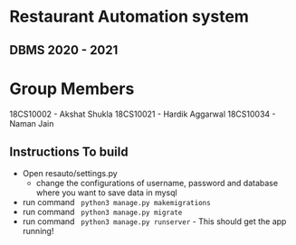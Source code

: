 # Restaurant Automation system
## DBMS 2020 - 2021
# Group Members
18CS10002 - Akshat Shukla
18CS10021 - Hardik Aggarwal
18CS10034 - Naman Jain


## Instructions To build

- Open resauto/settings.py
    - change the configurations of username, password and database where you want to save data in mysql
- run command ``` python3 manage.py makemigrations```
- run command ``` python3 manage.py migrate```
- run command ``` python3 manage.py runserver``` - This should get the app running!

